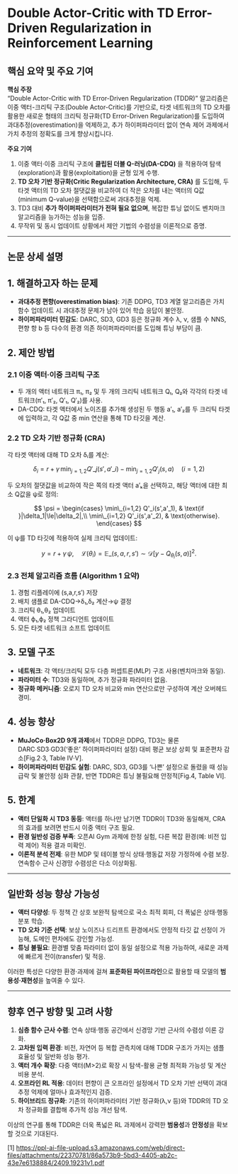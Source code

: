 # Double Actor-Critic with TD Error-Driven Regularization in Reinforcement Learning
## 핵심 요약 및 주요 기여

**핵심 주장**  
“Double Actor-Critic with TD Error-Driven Regularization (TDDR)” 알고리즘은 이중 액터-크리틱 구조(Double Actor-Critic)를 기반으로, 타겟 네트워크의 TD 오차를 활용한 새로운 형태의 크리틱 정규화(TD Error-Driven Regularization)를 도입하여 과대추정(overestimation)을 억제하고, 추가 하이퍼파라미터 없이 연속 제어 과제에서 가치 추정의 정확도를 크게 향상시킵니다.

**주요 기여**  
1. 이중 액터‧이중 크리틱 구조에 **클립된 더블 Q-러닝(DA-CDQ)** 을 적용하여 탐색(exploration)과 활용(exploitation)을 균형 있게 수행.  
2. **TD 오차 기반 정규화(Critic Regularization Architecture, CRA)** 를 도입해, 두 타겟 액터의 TD 오차 절댓값을 비교하여 더 작은 오차를 내는 액터의 Q값(minimum Q-value)을 선택함으로써 과대추정을 억제.  
3. TD3 대비 **추가 하이퍼파라미터가 전혀 필요 없으며**, 복잡한 튜닝 없이도 벤치마크 알고리즘을 능가하는 성능을 입증.  
4. 무작위 및 동시 업데이트 상황에서 제안 기법의 수렴성을 이론적으로 증명.  

***

## 논문 상세 설명

## 1. 해결하고자 하는 문제  
- **과대추정 편향(overestimation bias)**: 기존 DDPG, TD3 계열 알고리즘은 가치 함수 업데이트 시 과대추정 문제가 남아 있어 학습 응답이 불안정.  
- **하이퍼파라미터 민감도**: DARC, SD3, GD3 등은 정규화 계수 λ, ν, 샘플 수 NNS, 편향 항 b 등 다수의 환경 의존 하이퍼파라미터를 도입해 튜닝 부담이 큼.  

## 2. 제안 방법  
### 2.1 이중 액터‧이중 크리틱 구조  
- 두 개의 액터 네트워크 π₁, π₂ 및 두 개의 크리틱 네트워크 Q₁, Q₂와 각각의 타겟 네트워크(π′₁, π′₂, Q′₁, Q′₂)를 사용.  
- DA-CDQ: 타겟 액터에서 노이즈를 추가해 생성된 두 행동 a′₁, a′₂를 두 크리틱 타겟에 입력하고, 각 Q값 중 min 연산을 통해 TD 타깃을 계산.  

### 2.2 TD 오차 기반 정규화 (CRA)  
각 타겟 액터에 대해 TD 오차 δᵢ를 계산:  

$$
\delta_i = r + \gamma\,\min_{j=1,2}Q'\_{j}(s',a'\_i)-\min_{j=1,2}Q'_{j}(s,a)
\quad(i=1,2)
$$  

두 오차의 절댓값을 비교하여 작은 쪽의 타겟 액터 a′ₖ을 선택하고, 해당 액터에 대한 최소 Q값을 ψ로 정의:  

$$
\psi =
\begin{cases}
\min\_{i=1,2} Q'_i(s',a'_1), & \text{if }|\delta_1|\le|\delta_2|,\\
\min\_{i=1,2} Q'_i(s',a'_2), & \text{otherwise}.
\end{cases}
$$  

이 ψ를 TD 타깃에 적용하여 실제 크리틱 업데이트:  

$$
y = r + \gamma\,\psi,\quad
\mathcal{L}(\theta_i)=\mathbb{E}\_{(s,a,r,s')\sim\mathcal{D}}\bigl[y - Q_{\theta_i}(s,a)\bigr]^2.
$$

### 2.3 전체 알고리즘 흐름 (Algorithm 1 요약)  
1. 경험 리플레이에 (s,a,r,s′) 저장  
2. 배치 샘플로 DA-CDQ→δ₁,δ₂ 계산→ψ 결정  
3. 크리틱 θ₁,θ₂ 업데이트  
4. 액터 ϕ₁,ϕ₂ 정책 그라디언트 업데이트  
5. 모든 타겟 네트워크 소프트 업데이트  

## 3. 모델 구조  
- **네트워크**: 각 액터/크리틱 모두 다층 퍼셉트론(MLP) 구조 사용(벤치마크와 동일).  
- **파라미터 수**: TD3와 동일하며, 추가 정규화 파라미터 없음.  
- **정규화 메커니즘**: 오로지 TD 오차 비교와 min 연산으로만 구성하여 계산 오버헤드 경미.  

## 4. 성능 향상  
- **MuJoCo‧Box2D 9개 과제**에서 TDDR은 DDPG, TD3는 물론 DARC∙SD3∙GD3(‘좋은’ 하이퍼파라미터 설정) 대비 평균 보상 상회 및 표준편차 감소[Fig.2‧3, Table IV‧V].  
- **하이퍼파라미터 민감도 실험**: DARC, SD3, GD3를 ‘나쁜’ 설정으로 돌렸을 때 성능 급락 및 불안정 심화 관찰, 반면 TDDR은 튜닝 불필요해 안정적[Fig.4, Table VI].  

## 5. 한계  
- **액터 단일화 시 TD3 동등**: 액터를 하나만 남기면 TDDR이 TD3와 동일해져, CRA의 효과를 보려면 반드시 이중 액터 구조 필요.  
- **환경 일반성 검증 부족**: 오픈AI Gym 과제에 한정 실험, 다른 복잡 환경(예: 비전 입력 제어) 적용 결과 미확인.  
- **이론적 분석 전제**: 유한 MDP 및 테이블 방식 상태·행동값 저장 가정하에 수렴 보장. 연속함수 근사 신경망 수렴성은 다소 이상화됨.  

***

## 일반화 성능 향상 가능성

- **액터 다양성**: 두 정책 간 상호 보완적 탐색으로 국소 최적 회피, 더 폭넓은 상태·행동 분포 학습.  
- **TD 오차 기준 선택**: 보상 노이즈나 드리프트 환경에서도 안정적 타깃 값 선정이 가능해, 도메인 편차에도 강인할 가능성.  
- **튜닝 불필요**: 환경별 맞춤 파라미터 없이 동일 설정으로 적용 가능하여, 새로운 과제에 빠르게 전이(transfer) 및 적응.  

이러한 특성은 다양한 환경·과제에 걸쳐 **표준화된 파이프라인**으로 활용할 때 모델의 **범용성‧재현성**을 높여줄 수 있다.

***

## 향후 연구 방향 및 고려 사항

1. **심층 함수 근사 수렴**: 연속 상태·행동 공간에서 신경망 기반 근사의 수렴성 이론 강화.  
2. **고차원 입력 환경**: 비전, 자연어 등 복합 관측치에 대해 TDDR 구조가 가지는 샘플 효율성 및 일반화 성능 평가.  
3. **액터 개수 확장**: 다중 액터(M>2)로 확장 시 탐색-활용 균형 최적화 가능성 및 계산 비용 분석.  
4. **오프라인 RL 적용**: 데이터 편향이 큰 오프라인 설정에서 TD 오차 기반 선택이 과대추정 억제에 얼마나 효과적인지 검증.  
5. **하이브리드 정규화**: 기존의 하이퍼파라미터 기반 정규화(λ,ν 등)와 TDDR의 TD 오차 정규화를 결합해 추가적 성능 개선 탐색.  

이상의 연구를 통해 TDDR은 더욱 폭넓은 RL 과제에서 강력한 **범용성**과 **안정성**을 확보할 것으로 기대된다.

[1] https://ppl-ai-file-upload.s3.amazonaws.com/web/direct-files/attachments/22370781/86a573b9-5bd3-4405-ab2c-43e7e6138884/2409.19231v1.pdf
